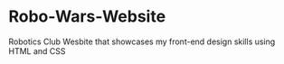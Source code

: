 # Robo-Wars-Website
Robotics Club Wesbite that showcases my front-end design skills using HTML and CSS
